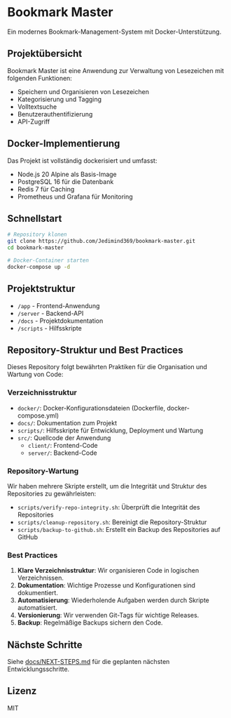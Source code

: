 # Bookmark Master

Ein modernes Bookmark-Management-System mit Docker-Unterstützung.

## Projektübersicht

Bookmark Master ist eine Anwendung zur Verwaltung von Lesezeichen mit folgenden Funktionen:
- Speichern und Organisieren von Lesezeichen
- Kategorisierung und Tagging
- Volltextsuche
- Benutzerauthentifizierung
- API-Zugriff

## Docker-Implementierung

Das Projekt ist vollständig dockerisiert und umfasst:
- Node.js 20 Alpine als Basis-Image
- PostgreSQL 16 für die Datenbank
- Redis 7 für Caching
- Prometheus und Grafana für Monitoring

## Schnellstart

```bash
# Repository klonen
git clone https://github.com/Jedimind369/bookmark-master.git
cd bookmark-master

# Docker-Container starten
docker-compose up -d
```

## Projektstruktur

- `/app` - Frontend-Anwendung
- `/server` - Backend-API
- `/docs` - Projektdokumentation
- `/scripts` - Hilfsskripte

## Repository-Struktur und Best Practices

Dieses Repository folgt bewährten Praktiken für die Organisation und Wartung von Code:

### Verzeichnisstruktur

- `docker/`: Docker-Konfigurationsdateien (Dockerfile, docker-compose.yml)
- `docs/`: Dokumentation zum Projekt
- `scripts/`: Hilfsskripte für Entwicklung, Deployment und Wartung
- `src/`: Quellcode der Anwendung
  - `client/`: Frontend-Code
  - `server/`: Backend-Code

### Repository-Wartung

Wir haben mehrere Skripte erstellt, um die Integrität und Struktur des Repositories zu gewährleisten:

- `scripts/verify-repo-integrity.sh`: Überprüft die Integrität des Repositories
- `scripts/cleanup-repository.sh`: Bereinigt die Repository-Struktur
- `scripts/backup-to-github.sh`: Erstellt ein Backup des Repositories auf GitHub

### Best Practices

1. **Klare Verzeichnisstruktur**: Wir organisieren Code in logischen Verzeichnissen.
2. **Dokumentation**: Wichtige Prozesse und Konfigurationen sind dokumentiert.
3. **Automatisierung**: Wiederholende Aufgaben werden durch Skripte automatisiert.
4. **Versionierung**: Wir verwenden Git-Tags für wichtige Releases.
5. **Backup**: Regelmäßige Backups sichern den Code.

## Nächste Schritte

Siehe [docs/NEXT-STEPS.md](docs/NEXT-STEPS.md) für die geplanten nächsten Entwicklungsschritte.

## Lizenz

MIT